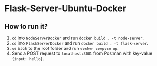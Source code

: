# Flask-Server-Ubuntu-Docker

## How to run it?
1. `cd` into `NodeServerDocker` and run `docker build . -t node-server`.
2. `cd` into `FlaskServerDocker` and run `docker build . -t flask-server`.
3. `cd` back to the root folder and run `docker-compose up`.
4. Send a POST request to `localhost:3001` from Postman with key-value `{input: hello}`.
